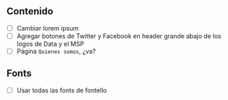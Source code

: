 ## Contenido
- [ ] Cambiar lorem ipsum
- [ ] Agregar botones de Twitter y Facebook en header grande abajo de los logos de Data y el MSP
- [ ] Página `Quienes somos`, ¿va?

## Fonts
- [ ] Usar todas las fonts de fontello
